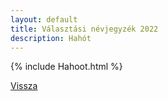 ```yaml
---
layout: default
title: Választási névjegyzék 2022
description: Hahót
---
```


{% include Hahoot.html %}

[Vissza](./)